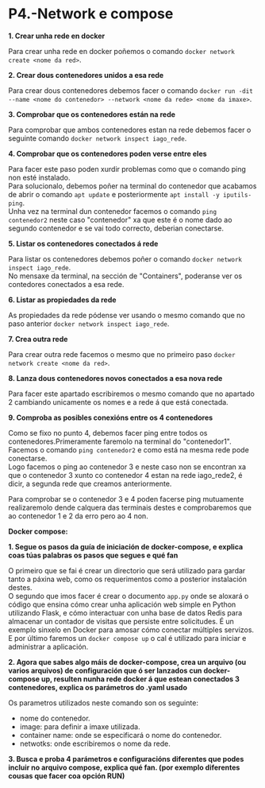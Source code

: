 # P4.-Network e compose

**1. Crear unha rede en docker**

Para crear unha rede en docker poñemos o comando `docker network create <nome da red>`. 

**2. Crear dous contenedores unidos a esa rede**

Para crear dous contenedores debemos facer o comando `docker run -dit --name <nome do contenedor> --network <nome da rede> <nome da imaxe>`.  

**3. Comprobar que os contenedores están na rede**

Para comprobar que ambos contenedores estan na rede debemos facer o seguinte comando ```docker network inspect iago_rede```. 

**4. Comprobar que os contenedores poden verse entre eles**  

Para facer este paso poden xurdir problemas como que o comando ping non esté instalado.  
Para solucionalo, debemos poñer na terminal do contenedor que acabamos de abrir o comando ```apt update```  e posteriormente ```apt install -y iputils-ping```.    
Unha vez na terminal dun contenedor facemos o comando ```ping contenedor2``` neste caso "contenedor" xa que este é o nome dado ao segundo contenedor e se vai todo correcto, deberian conectarse.

**5. Listar os contenedores conectados á rede**

Para listar os contenedores debemos poñer o comando ```docker network inspect iago_rede```.     
No mensaxe da terminal, na sección de "Containers", poderanse ver os contedores conectados a esa rede.

**6. Listar as propiedades da rede**

As propiedades da rede pódense ver usando o mesmo comando que no paso anterior ```docker network inspect iago_rede```.

**7. Crea outra rede**

Para crear outra rede facemos o mesmo que no primeiro paso ```docker network create <nome da red>```.  

**8. Lanza dous contenedores novos conectados a esa nova rede**

Para facer este apartado escribiremos o mesmo comando que no apartado 2 cambiando unicamente os nomes e a rede á que está conectada.

**9. Comproba as posibles conexións entre os 4 contenedores**

Como se fixo no punto 4, debemos facer ping entre todos os contenedores.Primeramente faremolo na terminal do "contenedor1".      
Facemos o comando ```ping contenedor2``` e como está na mesma rede pode conectarse.  
Logo facemos o ping ao contenedor 3 e neste caso non se encontran xa que o contenedor 3 xunto co contenedor 4 estan na rede iago_rede2, é dicir, a segunda rede que creamos anteriormente.  

Para comprobar se o contenedor 3 e 4 poden facerse ping mutuamente realizaremolo dende calquera das terminais destes e comprobaremos que ao contenedor 1 e 2 da erro pero ao 4 non.

**Docker compose:**

**1. Segue os pasos da guía de iniciación de docker-compose, e explica coas túas palabras os pasos que segues e qué fan**

O primeiro que se fai é crear un directorio que será utilizado para gardar tanto a páxina web, como os requerimentos como a posterior instalación destes.  
O segundo que imos facer é crear o documento ```app.py``` onde se aloxará o código que ensina cómo crear unha aplicación web simple en Python utilizando Flask, e cómo interactuar con unha base de datos Redis para almacenar un contador de visitas que persiste entre solicitudes. É un exemplo sinxelo en Docker para amosar cómo conectar múltiples servizos.  
E por último faremos un ```docker compose up``` o cal é utilizado para iniciar e administrar a aplicación.

**2. Agora que sabes algo máis de docker-compose, crea un arquivo (ou varios arquivos) de configuración que ó ser lanzados cun docker-compose up, resulten nunha rede docker á que estean conectados 3 contenedores, explica os parámetros do .yaml usado**

Os parametros utilizados neste comando son os seguinte:
- nome do contenedor.
- image: para definir a imaxe utilizada.  
- container name: onde se especificará o nome do contenedor.  
- netwotks: onde escribiremos o nome da rede.    

**3. Busca e proba 4 parámetros e configuracións diferentes que podes incluir no arquivo compose, explica qué fan. (por exemplo diferentes cousas que facer coa opción RUN)**
